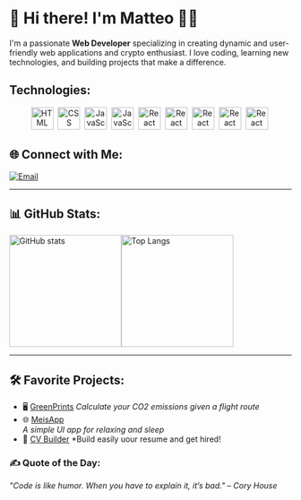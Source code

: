 # 👋 Hi there! I'm Matteo 👨‍💻

I'm a passionate **Web Developer** specializing in creating dynamic and user-friendly web applications and crypto enthusiast. I love coding, learning new technologies, and building projects that make a difference.



## Technologies:       
   <div align="center">
  <img src="https://cdn.jsdelivr.net/gh/devicons/devicon/icons/html5/html5-original.svg" title="HTML5" alt="HTML" width="40" height="40"/>&nbsp;
  <img src="https://cdn.jsdelivr.net/gh/devicons/devicon/icons/css3/css3-original.svg" title="CSS3" alt="CSS" width="40" height="40"/>&nbsp;
  <img src="https://cdn.jsdelivr.net/gh/devicons/devicon/icons/javascript/javascript-original.svg" title="JavaScript" alt="JavaScript" width="40" height="40"/>&nbsp;
  <img src="https://cdn.jsdelivr.net/gh/devicons/devicon@latest/icons/typescript/typescript-original.svg" title="TypeScript" alt="JavaScript" width="40" height="40"/>&nbsp;
  <img src="https://cdn.jsdelivr.net/gh/devicons/devicon/icons/react/react-original.svg" title="React" alt="React" width="40" height="40"/>&nbsp;
  <img src="https://cdn.jsdelivr.net/gh/devicons/devicon@latest/icons/tailwindcss/tailwindcss-original.svg"  title="Tailwind" alt="React" width="40" height="40"/>&nbsp;
   <img src="https://cdn.jsdelivr.net/gh/devicons/devicon@latest/icons/sass/sass-original.svg" title="SASS" alt="React" width="40" height="40"/>&nbsp;
    <img src="https://cdn.jsdelivr.net/gh/devicons/devicon@latest/icons/git/git-original.svg" title="Git" alt="React" width="40" height="40"/>&nbsp;
  <img src="https://cdn.jsdelivr.net/gh/devicons/devicon@latest/icons/nodejs/nodejs-original-wordmark.svg" title="Node.js" alt="React" width="40" height="40"/>&nbsp;      
</div>


## 🌐 Connect with Me:
[![Email](https://img.shields.io/badge/Email-Contact-blue)](mailto:matteonegridev@gmail.com)


---

## 📊 GitHub Stats:
<div style="display:flex">
  <img src="https://github-readme-stats.vercel.app/api?username=matteonegridev&show_icons=true&theme=tokyonight" alt="GitHub stats" height="200px"  />
  <img src="https://github-readme-stats.vercel.app/api/top-langs/?username=matteonegridev&layout=compact&theme=tokyonight" alt="Top Langs" height="200px" />
</div>

---


## 🛠️ Favorite Projects:
- 🖥️ [GreenPrints](https://greenprints.netlify.app/)
   *Calculate your CO2 emissions given a flight route*
- 🌐 [MeisApp](https://meisapp.netlify.app/)  
   *A simple UI app for relaxing and sleep*
- 📱 [CV Builder](https://jobresumemaker.netlify.app/)
  *Build easily uour resume and get hired!
   


### ✍️ Quote of the Day:
*"Code is like humor. When you have to explain it, it’s bad." – Cory House*

